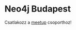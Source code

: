# Neo4j Budapest

Csatlakozz a [meetup](http://www.meetup.com/neo4j-budapest-users/join) csoporthoz!
